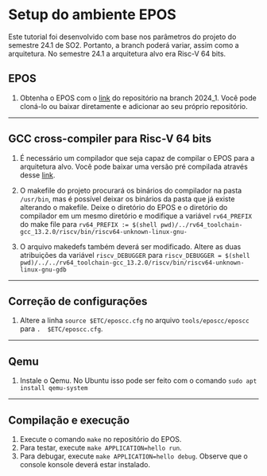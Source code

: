 # Setup do ambiente EPOS

Este tutorial foi desenvolvido com base nos parâmetros do projeto do semestre 24.1 de SO2. Portanto, a branch poderá variar, assim como a arquitetura. No semestre 24.1 a arquitetura alvo era Risc-V 64 bits.

## EPOS

1. Obtenha o EPOS com o [link](https://gitlab.lisha.ufsc.br/epos/ine5424/-/commits/2024_1) do repositório na branch 2024_1. Você pode cloná-lo ou baixar diretamente e adicionar ao seu próprio repositório.

---

## GCC cross-compiler para Risc-V 64 bits

1. É necessário um compilador que seja capaz de compilar o EPOS para a arquitetura alvo. Você pode baixar uma versão pré compilada através desse [link](https://epos.lisha.ufsc.br/EPOS+Software#GCC_13.2.0_EPOS_2.2_).

2. O makefile do projeto procurará os binários do compilador na pasta `/usr/bin`, mas é possível deixar os binários da pasta que já existe alterando o makefile. Deixe o diretório do EPOS e o diretório do compilador em um mesmo diretório e modifique a variável `rv64_PREFIX` do make file para `rv64_PREFIX := $(shell pwd)/../rv64_toolchain-gcc_13.2.0/riscv/bin/riscv64-unknown-linux-gnu-`

3. O arquivo makedefs também deverá ser modificado. Altere as duas atribuições da variável `riscv_DEBUGGER` para `riscv_DEBUGGER = $(shell pwd)/../../rv64_toolchain-gcc_13.2.0/riscv/bin/riscv64-unknown-linux-gnu-gdb`

---

## Correção de configurações

1. Altere a linha `source $ETC/eposcc.cfg` no arquivo `tools/eposcc/eposcc` para `.  $ETC/eposcc.cfg`.

---

## Qemu

1. Instale o Qemu. No Ubuntu isso pode ser feito com o comando `sudo apt install qemu-system`

---

## Compilação e execução

1. Execute o comando `make` no repositório do EPOS.
2. Para testar, execute `make APPLICATION=hello run`.
3. Para debugar, execute `make APPLICATION=hello debug`. Observe que o console konsole deverá estar instalado.
